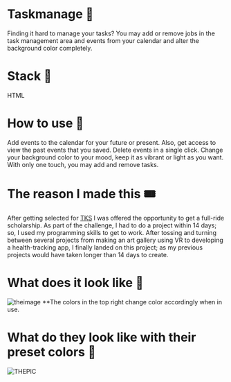 # Taskmanage 📝
Finding it hard to manage your tasks? You may add or remove jobs in the task management area and events from your calendar and alter the background color completely.
# Stack 🎒
HTML
# How to use 📔
Add events to the calendar for your future or present.
Also, get access to view the past events that you saved. 
Delete events in a single click.
Change your background color to your mood, keep it as vibrant or light as you want.
With only one touch, you may add and remove tasks.
# The reason I made this 🎟
After getting selected for [TKS](https://tks.world/) I was offered the opportunity to get a full-ride scholarship. As part of the challenge, I had to do a project within 14 days; so, I used my programming skills to get to work. After tossing and turning between several projects from making an art gallery using VR to developing a health-tracking app, I finally landed on this project; as my previous projects would have taken longer than 14 days to create.
# What does it look like 📅
![theimage](https://github.com/ARPITA419/Taskmanage/assets/137694513/da64c110-d017-49cc-a20c-9eed2154ac0b)
**The colors in the top right change color accordingly when in use.
# What do they look like with their preset colors 🎨
![THEPIC](https://github.com/ARPITA419/Taskmanage/assets/137694513/802bfd70-6c6f-4a57-97a2-827e18f75498)
